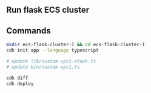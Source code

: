 ## Run flask ECS cluster

## Commands

```bash
mkdir ecs-flask-cluster-1 && cd ecs-flask-cluster-1
cdk init app --language typescript

# update lib/custom-vpc1-stack.ts
# update bin/custom-vpc1.ts

cdk diff
cdk deploy
```

